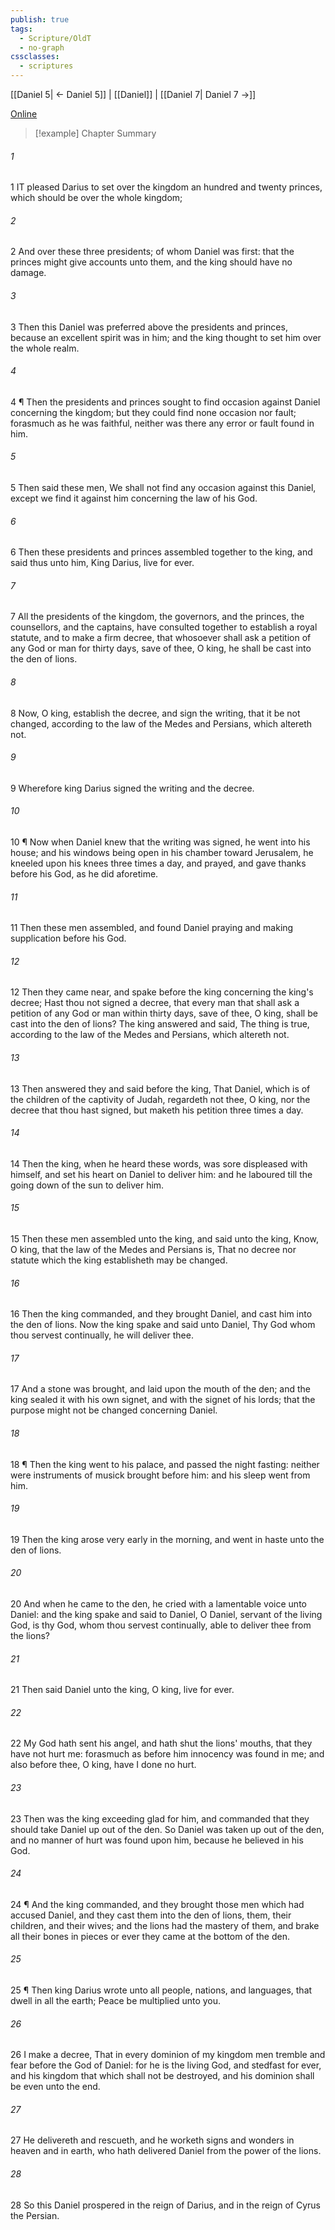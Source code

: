 ```yaml
---
publish: true
tags:
  - Scripture/OldT
  - no-graph
cssclasses:
  - scriptures
---
```

[[Daniel 5| ← Daniel 5]] | [[Daniel]] | [[Daniel 7| Daniel 7 →]]

[Online](https://churchofjesuschrist.org/study/scriptures/ot/dan/6?lang=eng)

>[!example] Chapter Summary
>
###### 1
1 IT pleased Darius to set over the kingdom an hundred and twenty princes, which should be over the whole kingdom;
###### 2
2 And over these three presidents; of whom Daniel was first: that the princes might give accounts unto them, and the king should have no damage.
###### 3
3 Then this Daniel was preferred above the presidents and princes, because an excellent spirit was in him; and the king thought to set him over the whole realm.
###### 4
4 ¶ Then the presidents and princes sought to find occasion against Daniel concerning the kingdom; but they could find none occasion nor fault; forasmuch as he was faithful, neither was there any error or fault found in him.
###### 5
5 Then said these men, We shall not find any occasion against this Daniel, except we find it against him concerning the law of his God.
###### 6
6 Then these presidents and princes assembled together to the king, and said thus unto him, King Darius, live for ever.
###### 7
7 All the presidents of the kingdom, the governors, and the princes, the counsellors, and the captains, have consulted together to establish a royal statute, and to make a firm decree, that whosoever shall ask a petition of any God or man for thirty days, save of thee, O king, he shall be cast into the den of lions.
###### 8
8 Now, O king, establish the decree, and sign the writing, that it be not changed, according to the law of the Medes and Persians, which altereth not.
###### 9
9 Wherefore king Darius signed the writing and the decree.
###### 10
10 ¶ Now when Daniel knew that the writing was signed, he went into his house; and his windows being open in his chamber toward Jerusalem, he kneeled upon his knees three times a day, and prayed, and gave thanks before his God, as he did aforetime.
###### 11
11 Then these men assembled, and found Daniel praying and making supplication before his God.
###### 12
12 Then they came near, and spake before the king concerning the king's decree; Hast thou not signed a decree, that every man that shall ask a petition of any God or man within thirty days, save of thee, O king, shall be cast into the den of lions?  The king answered and said, The thing is true, according to the law of the Medes and Persians, which altereth not.
###### 13
13 Then answered they and said before the king, That Daniel, which is of the children of the captivity of Judah, regardeth not thee, O king, nor the decree that thou hast signed, but maketh his petition three times a day.
###### 14
14 Then the king, when he heard these words, was sore displeased with himself, and set his heart on Daniel to deliver him: and he laboured till the going down of the sun to deliver him.
###### 15
15 Then these men assembled unto the king, and said unto the king, Know, O king, that the law of the Medes and Persians is, That no decree nor statute which the king establisheth may be changed.
###### 16
16 Then the king commanded, and they brought Daniel, and cast him into the den of lions.  Now the king spake and said unto Daniel, Thy God whom thou servest continually, he will deliver thee.
###### 17
17 And a stone was brought, and laid upon the mouth of the den; and the king sealed it with his own signet, and with the signet of his lords; that the purpose might not be changed concerning Daniel.
###### 18
18 ¶ Then the king went to his palace, and passed the night fasting: neither were instruments of musick brought before him: and his sleep went from him.
###### 19
19 Then the king arose very early in the morning, and went in haste unto the den of lions.
###### 20
20 And when he came to the den, he cried with a lamentable voice unto Daniel: and the king spake and said to Daniel, O Daniel, servant of the living God, is thy God, whom thou servest continually, able to deliver thee from the lions?
###### 21
21 Then said Daniel unto the king, O king, live for ever.
###### 22
22 My God hath sent his angel, and hath shut the lions' mouths, that they have not hurt me: forasmuch as before him innocency was found in me; and also before thee, O king, have I done no hurt.
###### 23
23 Then was the king exceeding glad for him, and commanded that they should take Daniel up out of the den.  So Daniel was taken up out of the den, and no manner of hurt was found upon him, because he believed in his God.
###### 24
24 ¶ And the king commanded, and they brought those men which had accused Daniel, and they cast them into the den of lions, them, their children, and their wives; and the lions had the mastery of them, and brake all their bones in pieces or ever they came at the bottom of the den.
###### 25
25 ¶ Then king Darius wrote unto all people, nations, and languages, that dwell in all the earth; Peace be multiplied unto you.
###### 26
26 I make a decree, That in every dominion of my kingdom men tremble and fear before the God of Daniel: for he is the living God, and stedfast for ever, and his kingdom that which shall not be destroyed, and his dominion shall be even unto the end.
###### 27
27 He delivereth and rescueth, and he worketh signs and wonders in heaven and in earth, who hath delivered Daniel from the power of the lions.
###### 28
28 So this Daniel prospered in the reign of Darius, and in the reign of Cyrus the Persian.



